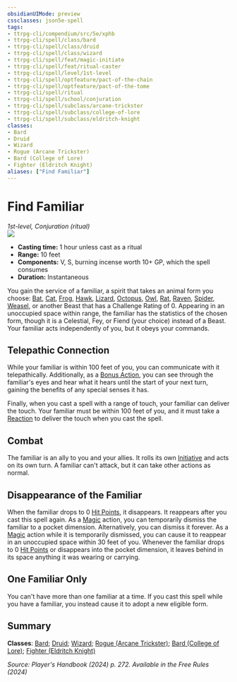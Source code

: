 ```yaml
---
obsidianUIMode: preview
cssclasses: json5e-spell
tags:
- ttrpg-cli/compendium/src/5e/xphb
- ttrpg-cli/spell/class/bard
- ttrpg-cli/spell/class/druid
- ttrpg-cli/spell/class/wizard
- ttrpg-cli/spell/feat/magic-initiate
- ttrpg-cli/spell/feat/ritual-caster
- ttrpg-cli/spell/level/1st-level
- ttrpg-cli/spell/optfeature/pact-of-the-chain
- ttrpg-cli/spell/optfeature/pact-of-the-tome
- ttrpg-cli/spell/ritual
- ttrpg-cli/spell/school/conjuration
- ttrpg-cli/spell/subclass/arcane-trickster
- ttrpg-cli/spell/subclass/college-of-lore
- ttrpg-cli/spell/subclass/eldritch-knight
classes:
- Bard
- Druid
- Wizard
- Rogue (Arcane Trickster)
- Bard (College of Lore)
- Fighter (Eldritch Knight)
aliases: ["Find Familiar"]
---
```

# Find Familiar
*1st-level, Conjuration (ritual)*  
![](3-Mechanics/CLI/spells/img/find-familiar.webp#right)

- **Casting time:** 1 hour unless cast as a ritual
- **Range:** 10 feet
- **Components:** V, S, burning incense worth 10+ GP, which the spell consumes
- **Duration:** Instantaneous

You gain the service of a familiar, a spirit that takes an animal form you choose: [Bat](3-Mechanics/CLI/bestiary/beast/bat-xphb.md), [Cat](3-Mechanics/CLI/bestiary/beast/cat-xphb.md), [Frog](3-Mechanics/CLI/bestiary/beast/frog-xphb.md), [Hawk](3-Mechanics/CLI/bestiary/beast/hawk-xphb.md), [Lizard](3-Mechanics/CLI/bestiary/beast/lizard-xphb.md), [Octopus](3-Mechanics/CLI/bestiary/beast/octopus-xphb.md), [Owl](3-Mechanics/CLI/bestiary/beast/owl-xphb.md), [Rat](3-Mechanics/CLI/bestiary/beast/rat-xphb.md), [Raven](3-Mechanics/CLI/bestiary/beast/raven-xphb.md), [Spider](3-Mechanics/CLI/bestiary/beast/spider-xphb.md), [Weasel](3-Mechanics/CLI/bestiary/beast/weasel-xphb.md), or another Beast that has a Challenge Rating of 0. Appearing in an unoccupied space within range, the familiar has the statistics of the chosen form, though it is a Celestial, Fey, or Fiend (your choice) instead of a Beast. Your familiar acts independently of you, but it obeys your commands.

## Telepathic Connection

While your familiar is within 100 feet of you, you can communicate with it telepathically. Additionally, as a [Bonus Action](3-Mechanics/CLI/rules/variant-rules/bonus-action-xphb.md), you can see through the familiar's eyes and hear what it hears until the start of your next turn, gaining the benefits of any special senses it has.

Finally, when you cast a spell with a range of touch, your familiar can deliver the touch. Your familiar must be within 100 feet of you, and it must take a [Reaction](3-Mechanics/CLI/rules/variant-rules/reaction-xphb.md) to deliver the touch when you cast the spell.

## Combat

The familiar is an ally to you and your allies. It rolls its own [Initiative](3-Mechanics/CLI/rules/variant-rules/initiative-xphb.md) and acts on its own turn. A familiar can't attack, but it can take other actions as normal.

## Disappearance of the Familiar

When the familiar drops to 0 [Hit Points](3-Mechanics/CLI/rules/variant-rules/hit-points-xphb.md), it disappears. It reappears after you cast this spell again. As a [Magic](3-Mechanics/CLI/rules/actions.md#Magic) action, you can temporarily dismiss the familiar to a pocket dimension. Alternatively, you can dismiss it forever. As a [Magic](3-Mechanics/CLI/rules/actions.md#Magic) action while it is temporarily dismissed, you can cause it to reappear in an unoccupied space within 30 feet of you. Whenever the familiar drops to 0 [Hit Points](3-Mechanics/CLI/rules/variant-rules/hit-points-xphb.md) or disappears into the pocket dimension, it leaves behind in its space anything it was wearing or carrying.

## One Familiar Only

You can't have more than one familiar at a time. If you cast this spell while you have a familiar, you instead cause it to adopt a new eligible form.

## Summary

**Classes**: [Bard](list-spells-classes-bard); [Druid](list-spells-classes-druid); [Wizard](list-spells-classes-wizard); [Rogue (Arcane Trickster)](list-spells-classes-rogue-xphb-arcane-trickster-xphb); [Bard (College of Lore)](list-spells-classes-bard-xphb-college-of-lore-xphb); [Fighter (Eldritch Knight)](list-spells-classes-fighter-xphb-eldritch-knight-xphb)

*Source: Player's Handbook (2024) p. 272. Available in the Free Rules (2024)*